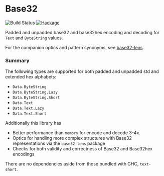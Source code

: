 # Base32

![Build Status](https://github.com/emilypi/base32/workflows/ci/badge.svg)
[![Hackage](https://img.shields.io/hackage/v/base32.svg)](https://hackage.haskell.org/package/base32)

Padded and unpadded base32 and base32hex encoding and decoding for `Text` and `ByteString` values.

For the companion optics and pattern synonyms, see [base32-lens](https://hackage.haskell.org/package/base32-lens).

### Summary

The following types are supported for both padded and unpadded std and extended hex alphabets:

- `Data.ByteString`
- `Data.ByteString.Lazy`
- `Data.ByteString.Short`
- `Data.Text`
- `Data.Text.Lazy`
- `Data.Text.Short`

Additionally this library has

- Better performance than `memory` for encode and decode 3-4x.
- Optics for handling more complex structures with Base32 representations via the `base32-lens` package
- Checks for both validity and correctness of Base32 and Base32hex encodings

There are no dependencies aside from those bundled with GHC, `text-short`.
